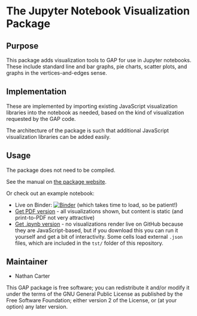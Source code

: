 <!--
Removing these lines for now because this package is not yet
integrated into GAP or its build system.

[![Build Status](https://travis-ci.org/gap-packages/jupyter-viz.svg?branch=master)](https://travis-ci.org/gap-packages/jupyter-viz)
[![Code Coverage](https://codecov.io/github/gap-packages/jupyter-viz/coverage.svg?branch=master&token=)](https://codecov.io/gh/gap-packages/jupyter-viz)
-->

# The Jupyter Notebook Visualization Package

## Purpose

This package adds visualization tools to GAP for use in Jupyter notebooks.
These include standard line and bar graphs, pie charts, scatter plots, and
graphs in the vertices-and-edges sense.

## Implementation

These are implemented by importing existing JavaScript visualization
libraries into the notebook as needed, based on the kind of visualization
requested by the GAP code.

The architecture of the package is such that additional JavaScript
visualization libraries can be added easily.

## Usage

The package does not need to be compiled.

See the manual on [the package website](http://nathancarter.github.io/jupyter-viz).

Or check out an example notebook:
 * Live on Binder: [![Binder](https://mybinder.org/badge.svg)](https://mybinder.org/v2/gh/nathancarter/jupyter-viz/master?filepath=inst%2Fgap-4.9.3%2Fpkg%2Fjupyter-viz%2Ftst%2Fin-notebook-test.ipynb) (which takes time to load, so be patient!)
 * [Get PDF version](tst/in-notebook-test.pdf) - all visualizations
   shown, but content is static (and print-to-PDF not very attractive)
 * [Get .ipynb version](tst/in-notebook-test.ipynb) - no visualizations
   render live on GitHub because they are JavaScript-based, but if you
   download this you can run it yourself and get a bit of interactivity.
   Some cells load external `.json` files, which are included in the
   `tst/` folder of this repository.

## Maintainer

 * Nathan Carter

This GAP package is free software; you can redistribute it and/or modify it
under the terms of the GNU General Public License as published by the Free
Software Foundation; either version 2 of the License, or (at your option)
any later version.
